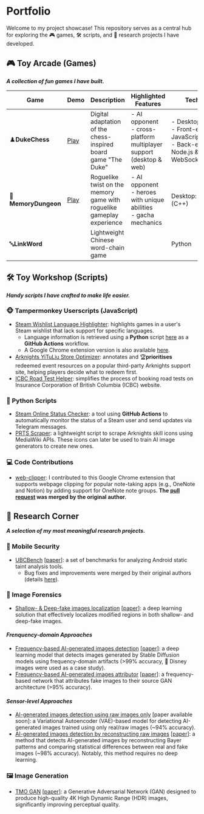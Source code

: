 # Portfolio
Welcome to my project showcase! This repository serves as a central hub for exploring the 🎮 games, 🛠️ scripts, and 🔬 research projects I have developed.

## 🎮 Toy Arcade (Games)

***A collection of fun games I have built.***

| Game | Demo | Description | Highlighted Features | Tech Stack |
| - | - | - | - | - |
| ♟️**DukeChess**     | [Play](https://dexaint.itch.io/dukechess)    | Digital adaptation of the chess-inspired board game "The Duke" | - AI opponent<br>- cross-platform multiplayer support (desktop & web) | - Desktop: Godot <br>- Front-end: React & JavaScript<br>- Back-end: Java, Node.js & WebSocket/socket.io |
| 👾**MemoryDungeon** | [Play](http://memorydungeon.junbinzhang.com) | Roguelike twist on the memory game with roguelike gameplay experience | - AI opponent<br>- heroes with unique abilities<br>- gacha mechanics | Desktop: Godot & Qt (C++)                                              |
| 🔤**LinkWord** |  | Lightweight Chinese word-chain game |  | Python |

## 🛠️ Toy Workshop (Scripts)

***Handy scripts I have crafted to make life easier.***

### 🐵 Tampermonkey Userscripts (JavaScript) 
- [Steam Wishlist Language Highlighter](https://github.com/zjbthomas/Tampermonkey/tree/main/SteamLanguage): highlights games in a user's Steam wishlist that lack support for specific languages.
    - Language information is retrieved using a **Python** script [here](https://github.com/zjbthomas/SteamOnlineChecker/blob/main/steam_language.py) as a **GitHub Actions** workflow. 
    - A Google Chrome extension version is also available [here](https://github.com/zjbthomas/LanguageInfo).
- [Arknights YiTuLiu Store Optimizer](https://github.com/zjbthomas/Tampermonkey/blob/main/Arknights): annotates and 🏆**prioritises** redeemed event resources on a popular third-party Arknights support site, helping players decide what to redeem first.
- [ICBC Road Test Helper](https://github.com/zjbthomas/Tampermonkey/tree/main/ICBC): simplifies the process of booking road tests on Insurance Corporation of British Columbia (ICBC) website.

### 🐍 Python Scripts 
- [Steam Online Status Checker](https://github.com/zjbthomas/SteamOnlineChecker): a tool using **GitHub Actions** to automatically monitor the status of a Steam user and send updates via Telegram messages.
- [PRTS Scraper](https://github.com/zjbthomas/PRTS-Scraper): a lightweight script to scrape Arknights skill icons using MediaWiki APIs. These icons can later be used to train AI image generators to create new ones.

### 💻 Code Contributions
- [web-clipper](https://github.com/zjbthomas/web-clipper): I contributed to this Google Chrome extension that supports webpage clipping for popular note-taking apps (e.g., OneNote and Notion) by adding support for OneNote note groups. **The [pull request](https://github.com/webclipper/web-clipper/pull/950) was merged by the original author.**

## 🔬 Research Corner

***A selection of my most meaningful research projects.***

### 📱 Mobile Security
- [UBCBench](https://github.com/LinaQiu/UBCBench) [[paper](https://www.computer.org/csdl/journal/ts/2022/10/09529015/1wB2FS12ld6)]: a set of benchmarks for analyzing Android static taint analysis tools.
    - Bug fixes and improvements were merged by their original authors (details [here](https://resess.github.io/artifacts/StaticTaint/ubcbench/#fixed-bugs)).

### 🤖 Image Forensics
- [Shallow- & Deep-fake images localization](https://github.com/zjbthomas/ShallowDeepFakesLocalization) [[paper](https://ieeexplore.ieee.org/document/10074246)]: a deep learning solution that effectively localizes modified regions in both shallow- and deep-fake images.

#### *Frenquency-domain Approaches*
- [Frequency-based AI-generated images detection](https://github.com/zjbthomas/FreqAIDetector) [[paper](https://ieeexplore.ieee.org/abstract/document/10221905)]: a deep learning model that detects images generated by Stable Diffusion models using frequency-domain artifacts (>99% accuracy, 🏰 Disney images were used as a case study).
- [Frequency-based AI-generated images attributor](https://github.com/zjbthomas/FreqGANAttribution) [[paper](https://ieeexplore.ieee.org/abstract/document/10855423)]: a frequency-based network that attributes fake images to their source GAN architecture (>95% accuracy).

#### *Sensor-level Approaches*

- [AI-generated images detection using raw images only](https://github.com/zjbthomas/BayerRealOnlyDetector) [paper available soon]: a Variational Autoencoder (VAE)-based model for detecting AI-generated images trained using only real/raw images (~94% accuracy).
- [AI-generated images detection by reconstructing raw images](https://github.com/zjbthomas/BayerRecDetetor) [[paper](https://link.springer.com/chapter/10.1007/978-3-031-94962-3_2)]: a method that detects AI-generated images by reconstructing Bayer patterns and comparing statistical differences between real and fake images (~98% accuracy). Notably, this method requires no deep learning.

### 🖼️ Image Generation
- [TMO GAN](https://github.com/zjbthomas/TMO-GAN) [[paper](https://ieeexplore.ieee.org/abstract/document/10074176)]: a Generative Adversarial Network (GAN) designed to produce high-quality 4K High Dynamic Range (HDR) images, significantly improving perceptual quality.
